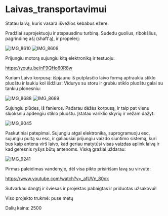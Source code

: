 # Laivas_transportavimui
Statau laivą, kuris vasara išvežios kebabus ežere.

Pradžiai suprojektuoju ir atspausdinu turbiną.
Sudedu guolius, ribokšlius, pagrindinę ašį (shaft'ą), ir propelerį:

![IMG_8610](https://user-images.githubusercontent.com/71984656/159761844-d2e58d09-d758-42e7-ba33-45894c9b6c65.JPG)
![IMG_8609](https://user-images.githubusercontent.com/71984656/159761987-aa3436a1-1f69-477e-8cd6-cd38754fbb9a.JPG)

Prijungiu motorą sujungiu kitą elektroniką ir testuoju:


https://youtu.be/nF9QHo60R8w

Kuriam Laivo korpusą: išpjaunu iš putplasčio laivo formą aptraukiu stiklo pluoštu ir laukiu kol išdžius:
Vidurys su storu ir grubiu stiklo pluoštu galai su tankiu plonesniu:

![IMG_8688](https://user-images.githubusercontent.com/71984656/159762996-9583471b-ff19-4d70-bc09-061226bcfd8c.JPG)
![IMG_8689](https://user-images.githubusercontent.com/71984656/159763014-ed7f4a89-f6aa-4516-a999-23cbd42d7656.JPG)

Sujungiu plūdes, iš fanieros. Padarau dėžės korpusą, ir taip pat vienu sluoksniu apdengiu stiklo pluoštu.
Įstatau variklio skyrių ir vežam dažyt:

![IMG_9045](https://user-images.githubusercontent.com/71984656/159763546-f4201f04-db3f-48cd-acc0-4eecafb545d0.JPG)

Paskutiniai patepimai. Sujungiu atgal elektroniką, suprogramuoju esc, sujungiu pultą su esc, ir galiausiai prijungiu vaizdo siuntimo sistemą, kuri bus kaip antena virš laivo, kad geriau matytūsi visas vaizdas aplink laivą ir kad geresnis ryšys būtų antenoms. Viską gražiai uždarau:

![IMG_9241](https://user-images.githubusercontent.com/71984656/159764117-116b11f6-7093-4508-b500-b096f10d95c1.JPG)

Pirmas paleidimas vandenyje, dėl visa pikto prisirišam lavą su virvute:

https://www.youtube.com/watch?v=_afUVn_80ok

Sutvarkau dangtį ir šviesas ir projektas pabaigtas ir priduotas užsakovui!

Viso projekto trukmė: puse metų

Dalių kaina: 2500
